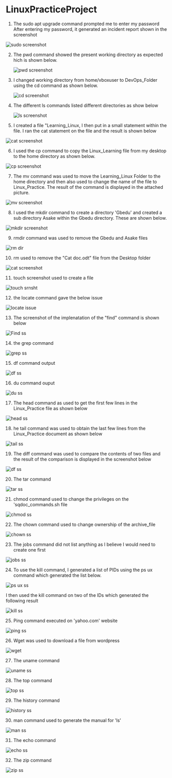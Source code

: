 # LinuxPracticeProject
1. The sudo apt upgrade command prompted me to enter my password
After entering my password, it generated an incident report shown in the screenshot

![sudo screenshot](https://github.com/oghare01/LinuxPracticeProject/assets/141191975/96d74e06-eb41-4ee4-8acc-3ab37253564d)


2. The pwd command showed the present working directory as expected hich is shown below.
  
   ![pwd screenshot](https://github.com/oghare01/LinuxPracticeProject/assets/141191975/14e54cd3-0f5d-4875-a16f-5c9c23aea902)

3. I changed working directory from home/vboxuser to DevOps_Folder using the cd command as shown below.

    ![cd screenshot](https://github.com/oghare01/LinuxPracticeProject/assets/141191975/71d2e32c-61be-4496-ae20-87994c06896e)

4. The different ls commands listed different directories as show below

   ![ls screenshot](https://github.com/oghare01/LinuxPracticeProject/assets/141191975/756636eb-f991-4af7-a1c9-2ade0d00b5a6)

5. I created a file "Learning_Linux, I then put in a small statement within the file. I ran the cat statement on the file and the result is shown below

  ![cat screenshot](https://github.com/oghare01/LinuxPracticeProject/assets/141191975/75a72132-9bfc-4e9e-abce-1d208efdd5ce)


6. I used the cp command to copy the Linux_Learning file from my desktop to the home directory as shown below.

  ![cp screenshot](https://github.com/oghare01/LinuxPracticeProject/assets/141191975/d790f43c-746f-4f67-b6ff-fe28286b90e4)

7. The mv command was used to move the Learning_Linux Folder to the home directory and then also used to change the name of the file to Linux_Practice.
   The result of the command is displayed in the attached picture.

 ![mv screenshot](https://github.com/oghare01/LinuxPracticeProject/assets/141191975/bc3109a7-0b92-4eb4-ba56-ebf995d8431b)

8. I used the mkdir command to create a directory 'Gbedu' and created a sub directory Asake within the Gbedu directory. These are shown below.

  ![mkdir screenshot](https://github.com/oghare01/LinuxPracticeProject/assets/141191975/e3f9a7cc-2f3e-4d0a-97b4-ae8ee830990d)

9. rmdir command was used to remove the Gbedu and Asake files
  
  ![rm dir](https://github.com/oghare01/LinuxPracticeProject/assets/141191975/56a6e8d1-5c0d-4afb-9094-9c8470bb90e9)

10. rm used to remove the "Cat doc.odt" file from the Desktop folder

  ![cat screenshot](https://github.com/oghare01/LinuxPracticeProject/assets/141191975/8043a7e5-71bb-4871-bc69-7feae29b384e)

11. touch screenshot used to create a file

 ![touch srnsht](https://github.com/oghare01/LinuxPracticeProject/assets/141191975/2f691a8d-b36a-43cd-95f1-75a84b585082)

12. the locate command gave the below issue

![locate issue](https://github.com/oghare01/LinuxPracticeProject/assets/141191975/08dd154f-8ac7-4a93-ab38-e1b46ec0347b)

13. The screenshot of the implenatation of the "find" command is shown below

![Find ss](https://github.com/oghare01/LinuxPracticeProject/assets/141191975/1a620ffb-f9a4-4c5b-ada4-05df89e5603c)

14. the grep command

![grep ss](https://github.com/oghare01/LinuxPracticeProject/assets/141191975/7984f3bd-7a34-4350-937c-7c10a41e0193)

15. df command output

 ![df ss](https://github.com/oghare01/LinuxPracticeProject/assets/141191975/c748be97-fec8-42b9-8ab0-4884896315c4)

16. du command ouput

![du ss](https://github.com/oghare01/LinuxPracticeProject/assets/141191975/3b34ba6c-5129-47f2-bfe6-07982243de77)

17. The head command as used to get the first few lines in the Linux_Practice file  as shown below

![head ss](https://github.com/oghare01/LinuxPracticeProject/assets/141191975/e19dc08b-e959-4cc6-b75a-544c47d0fb9e)

18. he tail command was used to obtain the last few lines from the Linux_Practice document as shown below

![tail ss](https://github.com/oghare01/LinuxPracticeProject/assets/141191975/52b4f517-c9e0-4bfc-a4c7-c3cd053b2b51)

19. The diff command was used to compare the contents of two files and the result of the comparison is displayed in the screenshot below

![df ss](https://github.com/oghare01/LinuxPracticeProject/assets/141191975/2c995fb6-b08f-4729-8302-dc47298396f8)

20. The tar command

![tar ss](https://github.com/oghare01/LinuxPracticeProject/assets/141191975/a6219e80-f7b9-440f-979d-16133c7b92d4)

21. chmod command used to change the privileges on the 'sqdoc_commands.sh file

![chmod ss](https://github.com/oghare01/LinuxPracticeProject/assets/141191975/59c7a005-701b-46f0-8f65-3308041d9cd1)

22. The chown command used to change ownership of the archive_file

![chown ss](https://github.com/oghare01/LinuxPracticeProject/assets/141191975/36ab254a-4558-4c7d-9037-e7c747064a98)

23. The jobs command did not list anything as I believe I would need to create one first

![jobs ss](https://github.com/oghare01/LinuxPracticeProject/assets/141191975/596c1f5a-da26-44b2-8350-e860c36c2c66)


24. To use the kill command, I generated a list of PIDs using the ps ux command which generated the list below.

![ps ux ss](https://github.com/oghare01/LinuxPracticeProject/assets/141191975/33523d28-b0e8-4339-8db6-2eb0ed874c5b)

I then used the kill command on two of the IDs which generated the following result

![kill ss](https://github.com/oghare01/LinuxPracticeProject/assets/141191975/24d412af-f813-4d6a-9c6f-c8aed72f3417)

25. Ping command executed on 'yahoo.com' website

![ping ss](https://github.com/oghare01/LinuxPracticeProject/assets/141191975/b8f3b17f-b0fb-452d-b0f6-aa97bcdc9e52)

26. Wget was used to download a file from wordpress

![wget](https://github.com/oghare01/LinuxPracticeProject/assets/141191975/056fd5e6-5092-4a64-a427-68f8d1b483d7)

27. The uname command

![uname ss](https://github.com/oghare01/LinuxPracticeProject/assets/141191975/19ea4ab7-cfd4-4415-90c6-df9f813a5197)

28. The top command

![top ss](https://github.com/oghare01/LinuxPracticeProject/assets/141191975/19cb2537-3968-44e1-9e68-5905e0a019a8)

29. The history command

![history ss](https://github.com/oghare01/LinuxPracticeProject/assets/141191975/12c5da08-42dc-4c41-8f70-03ca4689459b)

30. man command used to generate the manual for 'ls'

![man ss](https://github.com/oghare01/LinuxPracticeProject/assets/141191975/c325f60c-2f03-49c3-bc36-be056c375094)

31. The echo command

![echo ss](https://github.com/oghare01/LinuxPracticeProject/assets/141191975/95c09cae-de92-4a9f-bfed-c22a77eccc20)

32. The zip command

![zip ss](https://github.com/oghare01/LinuxPracticeProject/assets/141191975/5f74bfc7-6674-4697-9d87-543bab1a030c)





 




